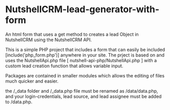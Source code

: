 # NutshellCRM-lead-generator-with-form
An html form that uses a get method to creates a lead Object in NutshellCRM using the NutshellCRM API. 

This is a simple PHP project that includes a form that can easily be included [include('php_form.php')] anywhere in your site. The prject is based on and uses the NutshellApi.php file [ nutshell-api-php/NutshellApi.php ] with a custom lead creation function that allows variable input. 

Packages are contained in smaller modules which allows the editing of files much quicker and easier.

the /_data folder and /_data.php file must be renamed as /data/data.php, and your login-credentials, lead source, and lead assignee must be added to /data.php.
